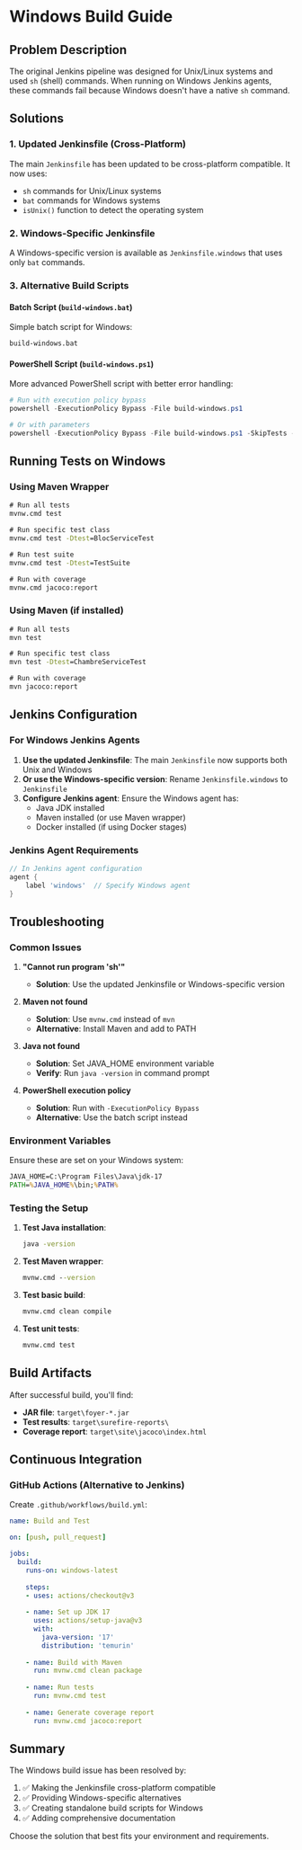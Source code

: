 # Windows Build Guide

## Problem Description

The original Jenkins pipeline was designed for Unix/Linux systems and used `sh` (shell) commands. When running on Windows Jenkins agents, these commands fail because Windows doesn't have a native `sh` command.

## Solutions

### 1. Updated Jenkinsfile (Cross-Platform)

The main `Jenkinsfile` has been updated to be cross-platform compatible. It now uses:
- `sh` commands for Unix/Linux systems
- `bat` commands for Windows systems
- `isUnix()` function to detect the operating system

### 2. Windows-Specific Jenkinsfile

A Windows-specific version is available as `Jenkinsfile.windows` that uses only `bat` commands.

### 3. Alternative Build Scripts

#### Batch Script (`build-windows.bat`)
Simple batch script for Windows:
```cmd
build-windows.bat
```

#### PowerShell Script (`build-windows.ps1`)
More advanced PowerShell script with better error handling:
```powershell
# Run with execution policy bypass
powershell -ExecutionPolicy Bypass -File build-windows.ps1

# Or with parameters
powershell -ExecutionPolicy Bypass -File build-windows.ps1 -SkipTests -Verbose
```

## Running Tests on Windows

### Using Maven Wrapper
```cmd
# Run all tests
mvnw.cmd test

# Run specific test class
mvnw.cmd test -Dtest=BlocServiceTest

# Run test suite
mvnw.cmd test -Dtest=TestSuite

# Run with coverage
mvnw.cmd jacoco:report
```

### Using Maven (if installed)
```cmd
# Run all tests
mvn test

# Run specific test class
mvn test -Dtest=ChambreServiceTest

# Run with coverage
mvn jacoco:report
```

## Jenkins Configuration

### For Windows Jenkins Agents

1. **Use the updated Jenkinsfile**: The main `Jenkinsfile` now supports both Unix and Windows
2. **Or use the Windows-specific version**: Rename `Jenkinsfile.windows` to `Jenkinsfile`
3. **Configure Jenkins agent**: Ensure the Windows agent has:
   - Java JDK installed
   - Maven installed (or use Maven wrapper)
   - Docker installed (if using Docker stages)

### Jenkins Agent Requirements

```groovy
// In Jenkins agent configuration
agent {
    label 'windows'  // Specify Windows agent
}
```

## Troubleshooting

### Common Issues

1. **"Cannot run program 'sh'"**
   - **Solution**: Use the updated Jenkinsfile or Windows-specific version

2. **Maven not found**
   - **Solution**: Use `mvnw.cmd` instead of `mvn`
   - **Alternative**: Install Maven and add to PATH

3. **Java not found**
   - **Solution**: Set JAVA_HOME environment variable
   - **Verify**: Run `java -version` in command prompt

4. **PowerShell execution policy**
   - **Solution**: Run with `-ExecutionPolicy Bypass`
   - **Alternative**: Use the batch script instead

### Environment Variables

Ensure these are set on your Windows system:
```cmd
JAVA_HOME=C:\Program Files\Java\jdk-17
PATH=%JAVA_HOME%\bin;%PATH%
```

### Testing the Setup

1. **Test Java installation**:
   ```cmd
   java -version
   ```

2. **Test Maven wrapper**:
   ```cmd
   mvnw.cmd --version
   ```

3. **Test basic build**:
   ```cmd
   mvnw.cmd clean compile
   ```

4. **Test unit tests**:
   ```cmd
   mvnw.cmd test
   ```

## Build Artifacts

After successful build, you'll find:
- **JAR file**: `target\foyer-*.jar`
- **Test results**: `target\surefire-reports\`
- **Coverage report**: `target\site\jacoco\index.html`

## Continuous Integration

### GitHub Actions (Alternative to Jenkins)

Create `.github/workflows/build.yml`:
```yaml
name: Build and Test

on: [push, pull_request]

jobs:
  build:
    runs-on: windows-latest
    
    steps:
    - uses: actions/checkout@v3
    
    - name: Set up JDK 17
      uses: actions/setup-java@v3
      with:
        java-version: '17'
        distribution: 'temurin'
    
    - name: Build with Maven
      run: mvnw.cmd clean package
    
    - name: Run tests
      run: mvnw.cmd test
    
    - name: Generate coverage report
      run: mvnw.cmd jacoco:report
```

## Summary

The Windows build issue has been resolved by:
1. ✅ Making the Jenkinsfile cross-platform compatible
2. ✅ Providing Windows-specific alternatives
3. ✅ Creating standalone build scripts for Windows
4. ✅ Adding comprehensive documentation

Choose the solution that best fits your environment and requirements. 